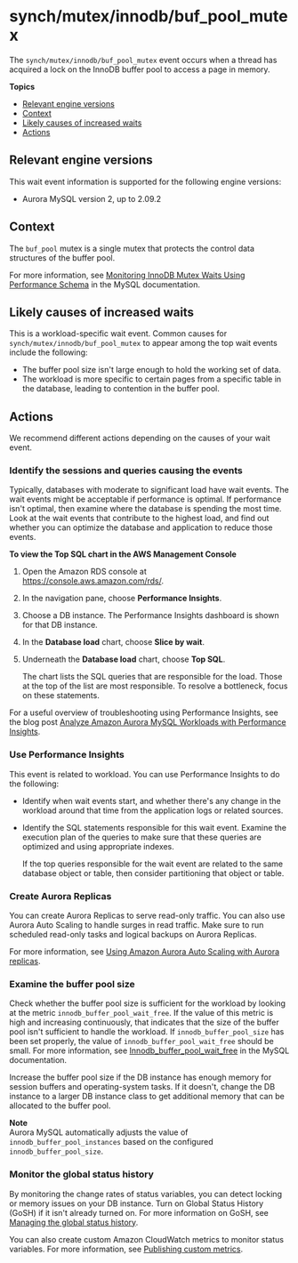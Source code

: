 # synch/mutex/innodb/buf\_pool\_mutex<a name="ams-waits.bufpoolmutex"></a>

The `synch/mutex/innodb/buf_pool_mutex` event occurs when a thread has acquired a lock on the InnoDB buffer pool to access a page in memory\.

**Topics**
+ [Relevant engine versions](#ams-waits.bufpoolmutex.context.supported)
+ [Context](#ams-waits.bufpoolmutex.context)
+ [Likely causes of increased waits](#ams-waits.bufpoolmutex.causes)
+ [Actions](#ams-waits.bufpoolmutex.actions)

## Relevant engine versions<a name="ams-waits.bufpoolmutex.context.supported"></a>

This wait event information is supported for the following engine versions:
+ Aurora MySQL version 2, up to 2\.09\.2

## Context<a name="ams-waits.bufpoolmutex.context"></a>

The `buf_pool` mutex is a single mutex that protects the control data structures of the buffer pool\.

For more information, see [Monitoring InnoDB Mutex Waits Using Performance Schema](https://dev.mysql.com/doc/refman/5.7/en/monitor-innodb-mutex-waits-performance-schema.html) in the MySQL documentation\.

## Likely causes of increased waits<a name="ams-waits.bufpoolmutex.causes"></a>

This is a workload\-specific wait event\. Common causes for `synch/mutex/innodb/buf_pool_mutex` to appear among the top wait events include the following:
+ The buffer pool size isn't large enough to hold the working set of data\.
+ The workload is more specific to certain pages from a specific table in the database, leading to contention in the buffer pool\.

## Actions<a name="ams-waits.bufpoolmutex.actions"></a>

We recommend different actions depending on the causes of your wait event\.

### Identify the sessions and queries causing the events<a name="ams-waits.bufpoolmutex.actions.identify"></a>

Typically, databases with moderate to significant load have wait events\. The wait events might be acceptable if performance is optimal\. If performance isn't optimal, then examine where the database is spending the most time\. Look at the wait events that contribute to the highest load, and find out whether you can optimize the database and application to reduce those events\.

**To view the Top SQL chart in the AWS Management Console**

1. Open the Amazon RDS console at [https://console\.aws\.amazon\.com/rds/](https://console.aws.amazon.com/rds/)\.

1. In the navigation pane, choose **Performance Insights**\.

1. Choose a DB instance\. The Performance Insights dashboard is shown for that DB instance\.

1. In the **Database load** chart, choose **Slice by wait**\.

1. Underneath the **Database load** chart, choose **Top SQL**\.

   The chart lists the SQL queries that are responsible for the load\. Those at the top of the list are most responsible\. To resolve a bottleneck, focus on these statements\.

For a useful overview of troubleshooting using Performance Insights, see the blog post [Analyze Amazon Aurora MySQL Workloads with Performance Insights](https://aws.amazon.com/blogs/database/analyze-amazon-aurora-mysql-workloads-with-performance-insights/)\.

### Use Performance Insights<a name="ams-waits.bufpoolmutex.actions.action1"></a>

This event is related to workload\. You can use Performance Insights to do the following:
+ Identify when wait events start, and whether there's any change in the workload around that time from the application logs or related sources\.
+ Identify the SQL statements responsible for this wait event\. Examine the execution plan of the queries to make sure that these queries are optimized and using appropriate indexes\.

  If the top queries responsible for the wait event are related to the same database object or table, then consider partitioning that object or table\.

### Create Aurora Replicas<a name="ams-waits.bufpoolmutex.actions.action2"></a>

You can create Aurora Replicas to serve read\-only traffic\. You can also use Aurora Auto Scaling to handle surges in read traffic\. Make sure to run scheduled read\-only tasks and logical backups on Aurora Replicas\.

For more information, see [Using Amazon Aurora Auto Scaling with Aurora replicas](Aurora.Integrating.AutoScaling.md)\.

### Examine the buffer pool size<a name="ams-waits.bufpoolmutex.actions.action3"></a>

Check whether the buffer pool size is sufficient for the workload by looking at the metric `innodb_buffer_pool_wait_free`\. If the value of this metric is high and increasing continuously, that indicates that the size of the buffer pool isn't sufficient to handle the workload\. If `innodb_buffer_pool_size` has been set properly, the value of `innodb_buffer_pool_wait_free` should be small\. For more information, see [Innodb\_buffer\_pool\_wait\_free](https://dev.mysql.com/doc/refman/5.7/en/server-status-variables.html#statvar_Innodb_buffer_pool_wait_free) in the MySQL documentation\.

Increase the buffer pool size if the DB instance has enough memory for session buffers and operating\-system tasks\. If it doesn't, change the DB instance to a larger DB instance class to get additional memory that can be allocated to the buffer pool\.

**Note**  
Aurora MySQL automatically adjusts the value of `innodb_buffer_pool_instances` based on the configured `innodb_buffer_pool_size`\.

### Monitor the global status history<a name="ams-waits.bufpoolmutex.actions.action4"></a>

By monitoring the change rates of status variables, you can detect locking or memory issues on your DB instance\. Turn on Global Status History \(GoSH\) if it isn't already turned on\. For more information on GoSH, see [Managing the global status history](https://docs.aws.amazon.com/AmazonRDS/latest/UserGuide/Appendix.MySQL.CommonDBATasks.html#Appendix.MySQL.CommonDBATasks.GoSH)\.

You can also create custom Amazon CloudWatch metrics to monitor status variables\. For more information, see [Publishing custom metrics](https://docs.aws.amazon.com/AmazonCloudWatch/latest/monitoring/publishingMetrics.html)\.